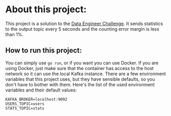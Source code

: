 # About this project:

This project is a solution to the [Data Engineer Challenge](https://github.com/tamediadigital/hiring-challenges/tree/master/data-engineer-challenge).
It sends statistics to the output topic every 5 seconds and the counting error
margin is less than 1%.

## How to run this project:

You can simply use `go run`, or if you want you can use Docker.  If you are
using Docker, just make sure that the container has access to the host network
so it can use the local Kafka instance. There are a few environment variables
that this project uses, but they have sensible defaults, so you don't have to
bother with them. Here's the list of the used environment variables and their
default values:

```
KAFKA_BROKER=localhost:9092
USERS_TOPIC=users
STATS_TOPIC=stats
```
